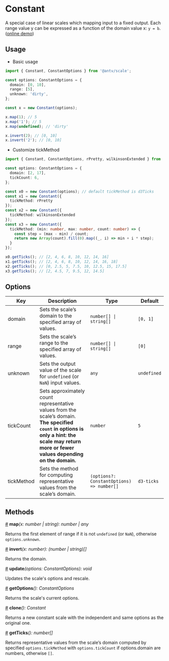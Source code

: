 # Constant

A special case of linear scales which mapping input to a fixed output. Each range value y can be expressed as a function of the domain value x: `y = b`. ([online demo](https://observablehq.com/@pearmini/antv-scale#constant))

## Usage

- Basic usage
  
```ts
import { Constant, ConstantOptions } from '@antv/scale';

const options: ConstantOptions = {
  domain: [0, 10],
  range: [5],
  unknown: 'dirty',
};

const x = new Constant(options);

x.map(1); // 5
x.map('1'); // 5
x.map(undefined); // 'dirty'

x.invert(2); // [0, 10]
x.invert('2'); // [0, 10]
```

- Customize tickMethod
  
```ts
import { Constant, ConstantOptions, rPretty, wilkinsonExtended } from '@antv/scale';

const options: ConstantOptions = {
  domain: [2, 17],
  tickCount: 6,
};

const x0 = new Constant(options); // default tickMethod is d3Ticks
const x1 = new Constant({
  tickMethod: rPretty
});
const x2 = new Constant({
  tickMethod: wilkinsonExtended
});
const x3 = new Constant({
  tickMethod: (min: number, max: number, count: number) => {
    const step = (max - min) / count;
    return new Array(count).fill(0).map((_, i) => min + i * step);
  }
});

x0.getTicks(); // [2, 4, 6, 8, 10, 12, 14, 16]
x1.getTicks(); // [2, 4, 6, 8, 10, 12, 14, 16, 18]
x2.getTicks(); // [0, 2.5, 5, 7.5, 10, 12.5, 15, 17.5]
x3.getTicks(); // [2, 4.5, 7, 9.5, 12, 14.5]
```

## **Options**

| Key | Description | Type | Default|  
| ----| ----------- | -----| -------|
| domain | Sets the scale’s domain to the specified array of values. | <code>number[] &#124; string[]</code> | `[0, 1]` |
| range | Sets the scale’s range to the specified array of values. | <code>number[] &#124; string[]</code> | `[0]` |
| unknown | Sets the output value of the scale for `undefined` (or `NaN`) input values. | `any` | `undefined` |
| tickCount | Sets approximately count representative values from the scale’s domain. **The specified `count` in options is only a hint: the scale may return more or fewer values depending on the domain.**| `number` | `5` |
| tickMethod | Sets the method for computing representative values from the scale’s domain. | `(options?: ConstantOptions) => number[]` | `d3-ticks`|

## Methods

<a name="constant_map" href="#constant_map">#</a> **map**<i>(x: number | string): number | any</i>

Returns the first element of range if it is not `undefined` (or `NaN`), otherwise `options.unknown`.

<a name="constant_invert" href="#constant_invert">#</a> **invert**<i>(x: number): (number | string)[]</i>

Returns the domain.

<a name="constant_update" href="#constant_update">#</a> **update**<i>(options: ConstantOptions): void</i>

Updates the scale's options and rescale.

<a name="constant_get_options" href="#constant_get_options">#</a> **getOptions**<i>(): ConstantOptions</i>

Returns the scale's current options.

<a name="constant_clone" href="#constant_clone">#</a> **clone**<i>(): Constant</i>

Returns a new constant scale with the independent and same options as the original one.

<a name="constant_get_ticks" href="#constant_get_ticks">#</a> **getTicks**<i>(): number[]</i>

Returns representative values from the scale’s domain computed by specified `options.tickMethod` with `options.tickCount` if options.domain are numbers, otherwise `[]`.
